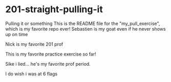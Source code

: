# 201-straight-pulling-it
Pulling it or something
This is the README file for the "my_pull_exercise", which is my favorite repo ever!
Sebastien is my goat even if he never shows up on time

Nick is my favorite 201 prof

This is my favorite practice exercise so far!

Sike i lied... he's my favorite prof period.

I do wish i was at 6 flags
